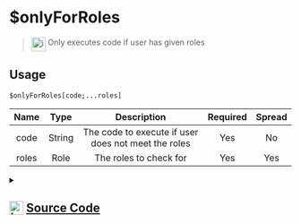 # $onlyForRoles
> <img align="top" src="https://upload.wikimedia.org/wikipedia/commons/thumb/e/e4/Infobox_info_icon.svg/160px-Infobox_info_icon.svg.png?20150409153300" alt="image" width="25" height="auto"> Only executes code if user has given roles
## Usage
```
$onlyForRoles[code;...roles]
```
| Name | Type | Description | Required | Spread
| :---: | :---: | :---: | :---: | :---: |
code | String | The code to execute if user does not meet the roles | Yes | No
roles | Role | The roles to check for | Yes | Yes
<details>
<summary>
    
## <img align="top" src="https://cdn4.iconfinder.com/data/icons/iconsimple-logotypes/512/github-512.png" alt="image" width="25" height="auto">  [Source Code](https://github.com/tryforge/ForgeScript-V2/blob/main/src/native/onlyForRoles.ts)
    
</summary>
    
```ts
import { ArgType, IExtendedCompiledFunctionField, NativeFunction, Return } from "../structures"

export default new NativeFunction({
    name: "$onlyForRoles",
    version: "1.1.0",
    description: "Only executes code if user has given roles",
    brackets: true,
    unwrap: false,
    args: [
        {
            name: "code",
            description: "The code to execute if user does not meet the roles",
            rest: false,
            required: true,
            type: ArgType.String
        },
        {
            name: "roles",
            pointer: 0,
            description: "The roles to check for",
            rest: true,
            required: true,
            type: ArgType.Role
        }
    ],
    async execute(ctx) {
        const code = this.data.fields![0] as IExtendedCompiledFunctionField
        let ok = false

        if (ctx.guild) {
            const { args, return: rt } = await this["resolveMultipleArgs"](ctx, 1)
            if (!this["isValidReturnType"](rt)) return rt
            ok = ctx.member?.roles.cache.hasAny(...args[0].map(x => x.id)) ?? false
        }

        if (!ok)
            return this["fail"](ctx, code)

        return this.success()
    },
})
```
    
</details>